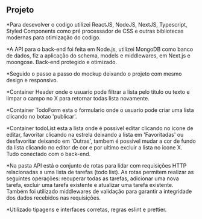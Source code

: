 ## Projeto

\*Para desevolver o codigo utilizei ReactJS, NodeJS, NextJS, Typescript, Styled Components como pré processador de CSS e outras bibliotecas modernas para otimização do codigo.

\*A API para o back-end foi feita em Node.js, utilizei MongoDB como banco de dados, fiz a aplicação do schema, models e middlewares, em Next.js e moongose. Back-end protegido e otimizado.

\*Seguido o passo a passo do mockup deixando o projeto com mesmo design e responsivo.

\*Container Header onde o usuario pode filtrar a lista pelo titulo ou texto e limpar o campo no X para retornar todas lista novamente.

\*Container TodoForm esta o formulario onde o usuario pode criar uma lista clicando no botao 'publicar'.

\*Container todoList esta a lista onde é possivel editar clicando no icone de editar, favoritar clicando na estrela deixando a lista em 'Favoritadas' ou desfavoritar deixando em 'Outras', tambem é possivel mudar a cor de fundo da lista clicando no editor de cor e por ultimo excluir a lista no icone X. Tudo conectado com o back-end.

\*Na pasta API está o conjunto de rotas para lidar com requisições HTTP relacionadas a uma lista de tarefas (todo list). As rotas permitem realizar as seguintes operações: recuperar todas as tarefas, adicionar uma nova tarefa, excluir uma tarefa existente e atualizar uma tarefa existente. Também foi utilizado middlewares de validação para garantir a integridade dos dados recebidos nas requisições.

\*Utilizado tipagens e interfaces corretas, regras eslint e prettier.
